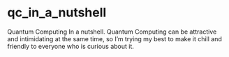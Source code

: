 # qc_in_a_nutshell
Quantum Computing In a nutshell.
Quantum Computing can be attractive and intimidating at the same time, so I’m trying my best to make it chill and friendly to everyone who is curious about it.
